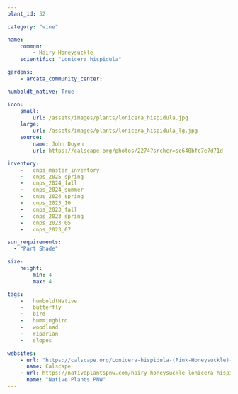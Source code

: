 ```yaml
---
plant_id: 52

category: "vine"

name: 
    common: 
        - Hairy Honeysuckle
    scientific: "Lonicera hispidula" 

gardens: 
    - arcata_community_center:

humboldt_native: True

icon: 
    small: 
        url: /assets/images/plants/lonicera_hispidula.jpg 
    large: 
        url: /assets/images/plants/lonicera_hispidula_lg.jpg 
    source: 
        name: John Doyen 
        url: https://calscape.org/photos/2274?srchcr=sc640bfc7e7d71d 

inventory: 
    -   cnps_master_inventory
    -   cnps_2025_spring
    -   cnps_2024_fall
    -   cnps_2024_summer
    -   cnps_2024_spring
    -   cnps_2023_10
    -   cnps_2023_fall
    -   cnps_2023_spring
    -   cnps_2023_05 
    -   cnps_2023_07 

sun_requirements:
  - "Part Shade"

size:
    height: 
        min: 4
        max: 4

tags:  
    -   humboldtNative
    -   butterfly
    -   bird
    -   hummingbird
    -   woodlnad
    -   riparian
    -   slopes

websites: 
    - url: "https://calscape.org/Lonicera-hispidula-(Pink-Honeysuckle)-2" 
      name: Calscape
    - url: https://nativeplantspnw.com/hairy-honeysuckle-lonicera-hispidula/
      name: "Native Plants PNW"
---
```


